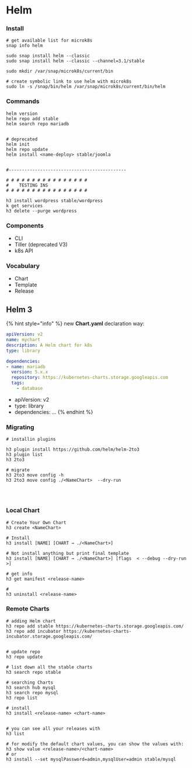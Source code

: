 # Helm

### Install

```text
# get available list for microk8s
snap info helm

sudo snap install helm --classic
sudo snap install helm --classic --channel=3.1/stable

sudo mkdir /var/snap/microk8s/current/bin

# create symbolic link to use helm with microk8s
sudo ln -s /snap/bin/helm /var/snap/microk8s/current/bin/helm

```

### Commands

```text
helm version
helm repo add stable 
helm search repo mariadb


# deprecated
helm init
helm repo update
helm install <name-deploy> stable/joomla


#---------------------------------------------

# # # # # # # # # # # # # # # # 
#    TESTING INS
# # # # # # # # # # # # # # # # 

h3 install wordpress stable/wordpress
k get services
h3 delete --purge wordpress

```

### Components

* CLI
* Tiller \(deprecated V3\)
* k8s API

### Vocabulary

* Chart
* Template
* Release

## Helm 3

{% hint style="info" %}
new **Chart.yaml** declaration way:

```yaml
apiVersion: v2
name: mychart
description: A Helm chart for k8s
type: library

dependencies:
- name: mariadb
  version: 5.x.x
  repository: https://kubernetes-charts.storage.googleapis.com
  tags:
    - database

```

* apiVersion: v2
* type: library
* dependencies: ...
{% endhint %}

### Migrating

```text
# installin plugins

h3 plugin install https://github.com/helm/helm-2to3
h3 plugin list
h3 2to3

# migrate 
h3 2to3 move config -h
h3 2to3 move config ./<NameChart>  --dry-run




```

### Local Chart

```text
# Create Your Own Chart
h3 create <NameChart>

# Install 
h3 install [NAME] [CHART → ./<NameChart>]

# Not install anything but print final template
h3 install [NAME] [CHART → ./<NameChart>] [flags  < --debug --dry-run >]

# get info
h3 get manifest <release-name>

# 
h3 uninstall <release-name>
```

### Remote Charts

```text
# adding Helm chart
h3 repo add stable https://kubernetes-charts.storage.googleapis.com/
h3 repo add incubator https://kubernetes-charts-incubator.storage.googleapis.com/


# update repo
h3 repo update

# list down all the stable charts
h3 search repo stable

# searching Charts
h3 search hub mysql
h3 search repo mysql
h3 repo list

# install
h3 install <release-name> <chart-name>


# you can see all your releases with
h3 list

# for modify the default chart values, you can show the values with:
h3 show value <release-name>/<chart-name>
# or
h3 install --set mysqlPassword=admin,mysqlUser=admin stable/mysql
```









